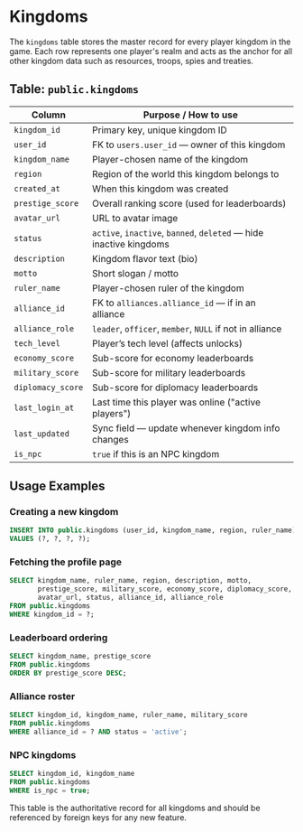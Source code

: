 # Kingdoms

The `kingdoms` table stores the master record for every player kingdom in the game. Each row represents one player's realm and acts as the anchor for all other kingdom data such as resources, troops, spies and treaties.

## Table: `public.kingdoms`

| Column | Purpose / How to use |
| --- | --- |
| `kingdom_id` | Primary key, unique kingdom ID |
| `user_id` | FK to `users.user_id` — owner of this kingdom |
| `kingdom_name` | Player-chosen name of the kingdom |
| `region` | Region of the world this kingdom belongs to |
| `created_at` | When this kingdom was created |
| `prestige_score` | Overall ranking score (used for leaderboards) |
| `avatar_url` | URL to avatar image |
| `status` | `active`, `inactive`, `banned`, `deleted` — hide inactive kingdoms |
| `description` | Kingdom flavor text (bio) |
| `motto` | Short slogan / motto |
| `ruler_name` | Player-chosen ruler of the kingdom |
| `alliance_id` | FK to `alliances.alliance_id` — if in an alliance |
| `alliance_role` | `leader`, `officer`, `member`, `NULL` if not in alliance |
| `tech_level` | Player’s tech level (affects unlocks) |
| `economy_score` | Sub-score for economy leaderboards |
| `military_score` | Sub-score for military leaderboards |
| `diplomacy_score` | Sub-score for diplomacy leaderboards |
| `last_login_at` | Last time this player was online ("active players") |
| `last_updated` | Sync field — update whenever kingdom info changes |
| `is_npc` | `true` if this is an NPC kingdom |

## Usage Examples

### Creating a new kingdom
```sql
INSERT INTO public.kingdoms (user_id, kingdom_name, region, ruler_name)
VALUES (?, ?, ?, ?);
```

### Fetching the profile page
```sql
SELECT kingdom_name, ruler_name, region, description, motto,
       prestige_score, military_score, economy_score, diplomacy_score,
       avatar_url, status, alliance_id, alliance_role
FROM public.kingdoms
WHERE kingdom_id = ?;
```

### Leaderboard ordering
```sql
SELECT kingdom_name, prestige_score
FROM public.kingdoms
ORDER BY prestige_score DESC;
```

### Alliance roster
```sql
SELECT kingdom_id, kingdom_name, ruler_name, military_score
FROM public.kingdoms
WHERE alliance_id = ? AND status = 'active';
```

### NPC kingdoms
```sql
SELECT kingdom_id, kingdom_name
FROM public.kingdoms
WHERE is_npc = true;
```

This table is the authoritative record for all kingdoms and should be referenced by foreign keys for any new feature.
